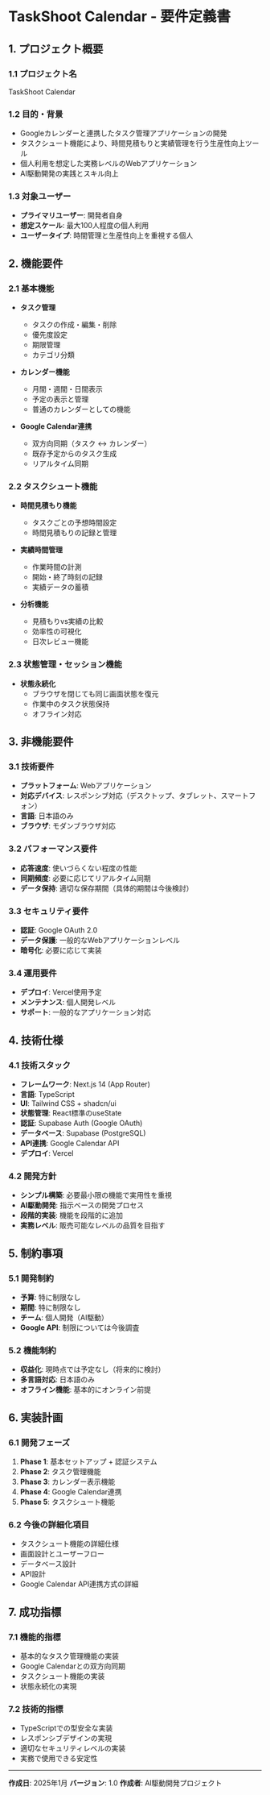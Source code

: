 # TaskShoot Calendar - 要件定義書

## 1. プロジェクト概要

### 1.1 プロジェクト名
TaskShoot Calendar

### 1.2 目的・背景
- Googleカレンダーと連携したタスク管理アプリケーションの開発
- タスクシュート機能により、時間見積もりと実績管理を行う生産性向上ツール
- 個人利用を想定した実務レベルのWebアプリケーション
- AI駆動開発の実践とスキル向上

### 1.3 対象ユーザー
- **プライマリユーザー**: 開発者自身
- **想定スケール**: 最大100人程度の個人利用
- **ユーザータイプ**: 時間管理と生産性向上を重視する個人

## 2. 機能要件

### 2.1 基本機能
- **タスク管理**
  - タスクの作成・編集・削除
  - 優先度設定
  - 期限管理
  - カテゴリ分類

- **カレンダー機能**
  - 月間・週間・日間表示
  - 予定の表示と管理
  - 普通のカレンダーとしての機能

- **Google Calendar連携**
  - 双方向同期（タスク ↔ カレンダー）
  - 既存予定からのタスク生成
  - リアルタイム同期

### 2.2 タスクシュート機能
- **時間見積もり機能**
  - タスクごとの予想時間設定
  - 時間見積もりの記録と管理

- **実績時間管理**
  - 作業時間の計測
  - 開始・終了時刻の記録
  - 実績データの蓄積

- **分析機能**
  - 見積もりvs実績の比較
  - 効率性の可視化
  - 日次レビュー機能

### 2.3 状態管理・セッション機能
- **状態永続化**
  - ブラウザを閉じても同じ画面状態を復元
  - 作業中のタスク状態保持
  - オフライン対応

## 3. 非機能要件

### 3.1 技術要件
- **プラットフォーム**: Webアプリケーション
- **対応デバイス**: レスポンシブ対応（デスクトップ、タブレット、スマートフォン）
- **言語**: 日本語のみ
- **ブラウザ**: モダンブラウザ対応

### 3.2 パフォーマンス要件
- **応答速度**: 使いづらくない程度の性能
- **同期頻度**: 必要に応じてリアルタイム同期
- **データ保持**: 適切な保存期間（具体的期間は今後検討）

### 3.3 セキュリティ要件
- **認証**: Google OAuth 2.0
- **データ保護**: 一般的なWebアプリケーションレベル
- **暗号化**: 必要に応じて実装

### 3.4 運用要件
- **デプロイ**: Vercel使用予定
- **メンテナンス**: 個人開発レベル
- **サポート**: 一般的なアプリケーション対応

## 4. 技術仕様

### 4.1 技術スタック
- **フレームワーク**: Next.js 14 (App Router)
- **言語**: TypeScript
- **UI**: Tailwind CSS + shadcn/ui
- **状態管理**: React標準のuseState
- **認証**: Supabase Auth (Google OAuth)
- **データベース**: Supabase (PostgreSQL)
- **API連携**: Google Calendar API
- **デプロイ**: Vercel

### 4.2 開発方針
- **シンプル構築**: 必要最小限の機能で実用性を重視
- **AI駆動開発**: 指示ベースの開発プロセス
- **段階的実装**: 機能を段階的に追加
- **実務レベル**: 販売可能なレベルの品質を目指す

## 5. 制約事項

### 5.1 開発制約
- **予算**: 特に制限なし
- **期間**: 特に制限なし
- **チーム**: 個人開発（AI駆動）
- **Google API**: 制限については今後調査

### 5.2 機能制約
- **収益化**: 現時点では予定なし（将来的に検討）
- **多言語対応**: 日本語のみ
- **オフライン機能**: 基本的にオンライン前提

## 6. 実装計画

### 6.1 開発フェーズ
1. **Phase 1**: 基本セットアップ + 認証システム
2. **Phase 2**: タスク管理機能
3. **Phase 3**: カレンダー表示機能
4. **Phase 4**: Google Calendar連携
5. **Phase 5**: タスクシュート機能

### 6.2 今後の詳細化項目
- タスクシュート機能の詳細仕様
- 画面設計とユーザーフロー
- データベース設計
- API設計
- Google Calendar API連携方式の詳細

## 7. 成功指標

### 7.1 機能的指標
- 基本的なタスク管理機能の実装
- Google Calendarとの双方向同期
- タスクシュート機能の実装
- 状態永続化の実現

### 7.2 技術的指標
- TypeScriptでの型安全な実装
- レスポンシブデザインの実現
- 適切なセキュリティレベルの実装
- 実務で使用できる安定性

---

**作成日**: 2025年1月
**バージョン**: 1.0
**作成者**: AI駆動開発プロジェクト
